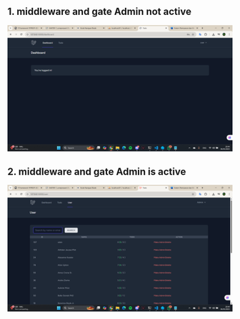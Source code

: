 ## 1. middleware and gate Admin not active
![alt text](image-13.png)
## 2. middleware and gate Admin is active
![alt text](image-14.png)